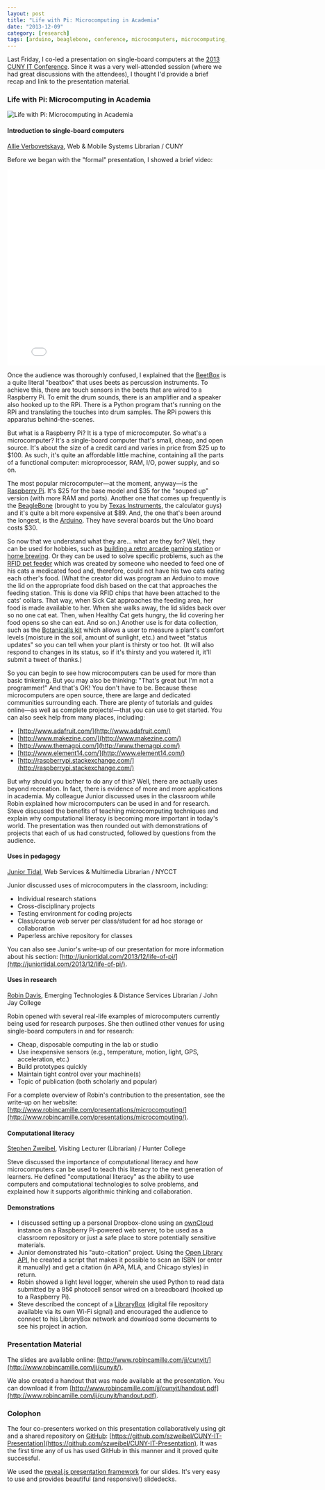 ```yaml
---
layout: post
title: "Life with Pi: Microcomputing in Academia"
date: "2013-12-09"
category: [research]
tags: [arduino, beaglebone, conference, microcomputers, microcomputing, presentation, raspberry-pi, single-board-computers]
---
```


Last Friday, I co-led a presentation on single-board computers at the [2013 CUNY IT Conference](http://www.centerdigitaled.com/events/CUNY-IT-Conference-2013.html). Since it was a very well-attended session (where we had great discussions with the attendees), I thought I'd provide a brief recap and link to the presentation material.

### Life with Pi: Microcomputing in Academia

![Life with Pi: Microcomputing in Academia](http://blog.verbovetskaya.com/wp-content/uploads/2013/12/life_with_pi_-_microcomputing_in_academia.png)

#### Introduction to single-board computers

[Allie Verbovetskaya](http://www.verbovetskaya.com/), Web & Mobile Systems Librarian / CUNY

Before we began with the "formal" presentation, I showed a brief video: 

<iframe src="//player.vimeo.com/video/55658574?title=0&amp;byline=0&amp;portrait=0&amp;color=ffffff" width="800" height="450" frameborder="0" webkitallowfullscreen mozallowfullscreen="" allowfullscreen=""></iframe>

Once the audience was thoroughly confused, I explained that the [BeetBox](http://scott.j38.net/interactive/beetbox/) is a quite literal "beatbox" that uses beets as percussion instruments. To achieve this, there are touch sensors in the beets that are wired to a Raspberry Pi. To emit the drum sounds, there is an amplifier and a speaker also hooked up to the RPi. There is a Python program that's running on the RPi and translating the touches into drum samples. The RPi powers this apparatus behind-the-scenes.

But what is a Raspberry Pi? It is a type of microcomputer. So what's a microcomputer? It's a single-board computer that's small, cheap, and open source. It's about the size of a credit card and varies in price from $25 up to $100. As such, it's quite an affordable little machine, containing all the parts of a functional computer: microprocessor, RAM, I/O, power supply, and so on.

The most popular microcomputer—at the moment, anyway—is the [Raspberry Pi](http://www.raspberrypi.org/). It's $25 for the base model and $35 for the "souped up" version (with more RAM and ports). Another one that comes up frequently is the [BeagleBone](http://beagleboard.org/Products/BeagleBone) (brought to you by [Texas Instruments](http://www.ti.com/), the calculator guys) and it's quite a bit more expensive at $89. And, the one that's been around the longest, is the [Arduino](http://www.arduino.cc/). They have several boards but the Uno board costs $30.

So now that we understand what they are... what are they for? Well, they can be used for hobbies, such as [building a retro arcade gaming station](http://learn.adafruit.com/retro-gaming-with-raspberry-pi) or [home brewing](http://brewpi.com/). Or they can be used to solve specific problems, such as the [RFID pet feeder](http://www.instructables.com/id/RFID-pet-feeder/) which was created by someone who needed to feed one of his cats a medicated food and, therefore, could not have his two cats eating each other's food. (What the creator did was program an Arduino to move the lid on the appropriate food dish based on the cat that approaches the feeding station. This is done via RFID chips that have been attached to the cats' collars. That way, when Sick Cat approaches the feeding area, her food is made available to her. When she walks away, the lid slides back over so no one cat eat. Then, when Healthy Cat gets hungry, the lid covering her food opens so she can eat. And so on.) Another use is for data collection, such as the [Botanicalls kit](http://www.botanicalls.com/) which allows a user to measure a plant's comfort levels (moisture in the soil, amount of sunlight, etc.) and tweet "status updates" so you can tell when your plant is thirsty or too hot. (It will also respond to changes in its status, so if it's thirsty and you watered it, it'll submit a tweet of thanks.)

So you can begin to see how microcomputers can be used for more than basic tinkering. But you may also be thinking: "That's great but I'm not a programmer!" And that's OK! You don't have to be. Because these microcomputers are open source, there are large and dedicated communities surrounding each. There are plenty of tutorials and guides online—as well as complete projects!—that you can use to get started. You can also seek help from many places, including:

- [http://www.adafruit.com/](http://www.adafruit.com/)
- [http://www.makezine.com/](http://www.makezine.com/)
- [http://www.themagpi.com/](http://www.themagpi.com/)
- [http://www.element14.com/](http://www.element14.com/)
- [http://raspberrypi.stackexchange.com/](http://raspberrypi.stackexchange.com/)

But why should you bother to do any of this? Well, there are actually uses beyond recreation. In fact, there is evidence of more and more applications in academia. My colleague Junior discussed uses in the classroom while Robin explained how microcomputers can be used in and for research. Steve discussed the benefits of teaching microcomputing techniques and explain why computational literacy is becoming more important in today's world. The presentation was then rounded out with demonstrations of projects that each of us had constructed, followed by questions from the audience.

#### Uses in pedagogy

[Junior Tidal](http://www.juniortidal.com/), Web Services & Multimedia Librarian / NYCCT

Junior discussed uses of microcomputers in the classroom, including:

- Individual research stations
- Cross-disciplinary projects
- Testing environment for coding projects
- Class/course web server per class/student for ad hoc storage or collaboration
- Paperless archive repository for classes

You can also see Junior's write-up of our presentation for more information about his section: [http://juniortidal.com/2013/12/life-of-pi/](http://juniortidal.com/2013/12/life-of-pi/).

#### Uses in research

[Robin Davis](http://www.robincamille.com/), Emerging Technologies & Distance Services Librarian / John Jay College

Robin opened with several real-life examples of microcomputers currently being used for research purposes. She then outlined other venues for using single-board computers in and for research:

- Cheap, disposable computing in the lab or studio
- Use inexpensive sensors (e.g., temperature, motion, light, GPS, acceleration, etc.)
- Build prototypes quickly
- Maintain tight control over your machine(s)
- Topic of publication (both scholarly and popular)

For a complete overview of Robin's contribution to the presentation, see the write-up on her website: [http://www.robincamille.com/presentations/microcomputing/](http://www.robincamille.com/presentations/microcomputing/).

#### Computational literacy

[Stephen Zweibel](http://www.zweibel.org/), Visiting Lecturer (Librarian) / Hunter College

Steve discussed the importance of computational literacy and how microcomputers can be used to teach this literacy to the next generation of learners. He defined "computational literacy" as the ability to use computers and computational technologies to solve problems, and explained how it supports algorithmic thinking and collaboration.

#### Demonstrations

- I discussed setting up a personal Dropbox-clone using an [ownCloud](http://www.owncloud.com/) instance on a Raspberry Pi-powered web server, to be used as a classroom repository or just a safe place to store potentially sensitive materials.
- Junior demonstrated his "auto-citation" project. Using the [Open Library API](https://openlibrary.org/developers/api), he created a script that makes it possible to scan an ISBN (or enter it manually) and get a citation (in APA, MLA, and Chicago styles) in return.
- Robin showed a light level logger, wherein she used Python to read data submitted by a 95¢ photocell sensor wired on a breadboard (hooked up to a Raspberry Pi).
- Steve described the concept of a [LibraryBox](http://jasongriffey.net/librarybox/) (digital file repository available via its own Wi-Fi signal) and encouraged the audience to connect to his LibraryBox network and download some documents to see his project in action.

### Presentation Material

The slides are available online: [http://www.robincamille.com/jj/cunyit/](http://www.robincamille.com/jj/cunyit/).

We also created a handout that was made available at the presentation. You can download it from [http://www.robincamille.com/jj/cunyit/handout.pdf](http://www.robincamille.com/jj/cunyit/handout.pdf).

### Colophon

The four co-presenters worked on this presentation collaboratively using git and a shared repository on [GitHub](http://www.github.com/): [https://github.com/szweibel/CUNY-IT-Presentation](https://github.com/szweibel/CUNY-IT-Presentation). It was the first time any of us has used GitHub in this manner and it proved quite successful.

We used the [reveal.js presentation framework](https://github.com/hakimel/reveal.js/) for our slides. It's very easy to use and provides beautiful (and responsive!) slidedecks.

